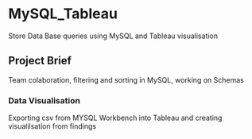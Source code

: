 # MySQL_Tableau
Store Data Base queries using MySQL and Tableau visualisation
## Project Brief
Team colaboration, filtering and sorting in MySQL, working on Schemas
### Data Visualisation
Exporting csv from MYSQL Workbench into Tableau and creating visualilsation from findings
